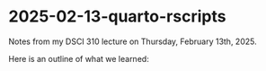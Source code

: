 # 2025-02-13-quarto-rscripts

Notes from my DSCI 310 lecture on Thursday, February 13th, 2025.

Here is an outline of what we learned:


